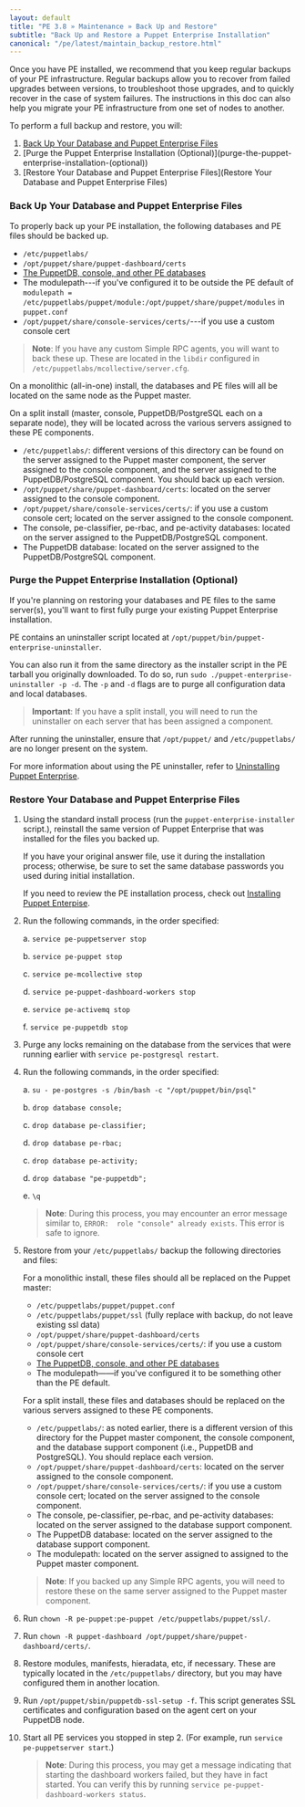 ```yaml
---
layout: default
title: "PE 3.8 » Maintenance » Back Up and Restore"
subtitle: "Back Up and Restore a Puppet Enterprise Installation"
canonical: "/pe/latest/maintain_backup_restore.html"
---
```


Once you have PE installed, we recommend that you keep regular backups of your PE infrastructure. Regular backups allow you to recover from failed upgrades between versions, to troubleshoot those upgrades, and to quickly recover in the case of system failures. The instructions in this doc can also help you migrate your PE infrastructure from one set of nodes to another.

To perform a full backup and restore, you will:

1. [Back Up Your Database and Puppet Enterprise Files](#back-up-your-database-and-puppet-enterprise-files)
2. [Purge the Puppet Enterprise Installation (Optional)](purge-the-puppet-enterprise-installation-(optional\))
3. [Restore Your Database and Puppet Enterprise Files](Restore Your Database and Puppet Enterprise Files)

### Back Up Your Database and Puppet Enterprise Files

To properly back up your PE installation, the following databases and PE files should be backed up.

 - `/etc/puppetlabs/`
 - `/opt/puppet/share/puppet-dashboard/certs`
 - [The PuppetDB, console, and other PE databases](./maintain_console-db.html#database-backups)
 - The modulepath---if you've configured it to be outside the PE default of `modulepath = /etc/puppetlabs/puppet/module:/opt/puppet/share/puppet/modules` in `puppet.conf`
 - `/opt/puppet/share/console-services/certs/`---if you use a custom console cert

> **Note**: If you have any custom Simple RPC agents, you will want to back these up. These are located in the `libdir` configured in `/etc/puppetlabs/mcollective/server.cfg`.

On a monolithic (all-in-one) install, the databases and PE files will all be located on the same node as the Puppet master.

On a split install (master, console, PuppetDB/PostgreSQL each on a separate node), they will be located across the various servers assigned to these PE components.

   - `/etc/puppetlabs/`: different versions of this directory can be found on the server assigned to the Puppet master component, the server assigned to the console component, and the server assigned to the PuppetDB/PostgreSQL component. You should back up each version.
   - `/opt/puppet/share/puppet-dashboard/certs`: located on the server assigned to the console component.
   - `/opt/puppet/share/console-services/certs/`: if you use a custom console cert; located on the server assigned to the console component.
   - The console, pe-classifier, pe-rbac, and pe-activity databases: located on the server assigned to the PuppetDB/PostgreSQL component.
   - The PuppetDB database: located on the server assigned to the PuppetDB/PostgreSQL component.


### Purge the Puppet Enterprise Installation (Optional)

If you're planning on restoring your databases and PE files to the same server(s), you'll want to first fully purge your existing Puppet Enterprise installation.

PE contains an uninstaller script located at `/opt/puppet/bin/puppet-enterprise-uninstaller`.

You can also run it from the same directory as the installer script in the PE tarball you originally downloaded.  To do so, run `sudo ./puppet-enterprise-uninstaller -p -d`. The `-p` and `-d` flags are to purge all configuration data and local databases.

> **Important**: If you have a split install, you will need to run the uninstaller on each server that has been assigned a component.

After running the uninstaller, ensure that `/opt/puppet/` and `/etc/puppetlabs/` are no longer present on the system.

For more information about using the PE uninstaller, refer to [Uninstalling Puppet Enterprise](./install_uninstalling.html).

### Restore Your Database and Puppet Enterprise Files

1. Using the standard install process (run the `puppet-enterprise-installer` script.), reinstall the same version of Puppet Enterprise that was installed for the files you backed up.

   If you have your original answer file, use it during the installation process; otherwise, be sure to set the same database passwords you used during initial installation.

   If you need to review the PE installation process, check out [Installing Puppet Enterpise](./install_basic.html).

2. Run the following commands, in the order specified:

   a. `service pe-puppetserver stop`

   b. `service pe-puppet stop`

   c. `service pe-mcollective stop`

   d. `service pe-puppet-dashboard-workers stop`

   e. `service pe-activemq stop`

   f. `service pe-puppetdb stop`

3. Purge any locks remaining on the database from the services that were running earlier with `service pe-postgresql restart`.

4. Run the following commands, in the order specified:

   a. `su - pe-postgres -s /bin/bash -c "/opt/puppet/bin/psql"`

   b. `drop database console;`

   c. `drop database pe-classifier;`

   d. `drop database pe-rbac;`

   c. `drop database pe-activity;`

   d. `drop database "pe-puppetdb";`

   e. `\q`

   > **Note**: During this process, you may encounter an error message similar to, `ERROR:  role "console" already exists`. This error is safe to ignore.

5. Restore from your `/etc/puppetlabs/` backup the following directories and files:

   For a monolithic install, these files should all be replaced on the Puppet master:

   - `/etc/puppetlabs/puppet/puppet.conf`
   - `/etc/puppetlabs/puppet/ssl` (fully replace with backup, do not leave existing ssl data)
   - `/opt/puppet/share/puppet-dashboard/certs`
   - `/opt/puppet/share/console-services/certs/`: if you use a custom console cert
   - [The PuppetDB, console, and other PE databases](./maintain_console-db.html#database-backups)
   - The modulepath——if you've configured it to be something other than the PE default.

   For a split install, these files and databases should be replaced on the various servers assigned to these PE components.

   - `/etc/puppetlabs/`: as noted earlier, there is a different version of this directory for the Puppet master component, the console component, and the database support component (i.e., PuppetDB and PostgreSQL). You should replace each version.
   - `/opt/puppet/share/puppet-dashboard/certs`: located on the server assigned to the console component.
   - `/opt/puppet/share/console-services/certs/`: if you use a custom console cert; located on the server assigned to the console component.
   - The console, pe-classifier, pe-rbac, and pe-activity databases: located on the server assigned to the database support component.
   - The PuppetDB database: located on the server assigned to the database support component.
   - The modulepath: located on the server assigned to assigned to the Puppet master component.

   >**Note**: If you backed up any Simple RPC agents, you will need to restore these on the same server assigned to the Puppet master component.

6. Run `chown -R pe-puppet:pe-puppet /etc/puppetlabs/puppet/ssl/`.
7. Run `chown -R puppet-dashboard /opt/puppet/share/puppet-dashboard/certs/`.
8. Restore modules, manifests, hieradata, etc, if necessary.
   These are typically located in the `/etc/puppetlabs/` directory, but you may have configured them in another location.
9. Run `/opt/puppet/sbin/puppetdb-ssl-setup -f`. This script generates SSL certificates and configuration based on the agent cert on your PuppetDB node.
10. Start all PE services you stopped in step 2. (For example, run `service pe-puppetserver start`.)

    >**Note**: During this process, you may get a message indicating that starting the dashboard workers failed, but they have in fact started. You can verify this by running `service pe-puppet-dashboard-workers status`.
